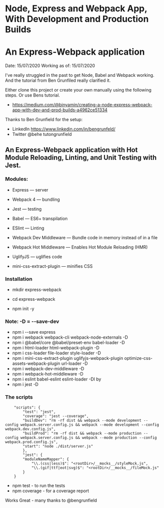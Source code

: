# Node, Express and Webpack App, With Development and Production Builds

# An Express-Webpack application

Date: 15/07/2020
Working as of: 15/07/2020

I've really struggled in the past to get Node, Babel and Webpack working. And
the tutorial from Ben Grunfiled really clarified it.

Either clone this project or create your own manually using the following steps.
Or use Bens tutorial. 
- https://medium.com/@binyamin/creating-a-node-express-webpack-app-with-dev-and-prod-builds-a4962ce51334

Thanks to Ben Grunfield for the setup: 
- LinkedIn https://www.linkedin.com/in/bengrunfeld/
- Twitter @behe tutongrunfield

## An Express-Webpack application with Hot Module Reloading, Linting, and Unit Testing with Jest.

### Modules: 
- Express — server
- Webpack 4 — bundling
- Jest — testing
- Babel — ES6+ transpilation
- ESlint — Linting

- Webpack Dev Middleware — Bundle code in memory instead of in a file
- Webpack Hot Middleware — Enables Hot Module Reloading (HMR)
- UglifyJS — uglifies code
- mini-css-extract-plugin — minifies CSS

### Installation

- mkdir express-webpack
- cd express-webpack

- npm init -y

### Note: -D = --save-dev

- npm i --save express
- npm i webpack webpack-cli webpack-node-externals -D 
- npm i @babel/core @babel/preset-env babel-loader -D
- npm i html-loader html-webpack-plugin -D
- npm i css-loader file-loader style-loader -D
- npm i mini-css-extract-plugin uglifyjs-webpack-plugin optimize-css-assets-webpack-plugin url-loader -D
- npm i webpack-dev-middleware -D
- npm i webpack-hot-middleware -D
- npm i eslint babel-eslint eslint-loader -Dl by
- npm i jest -D

### The scripts 

```
    "scripts": {
        "test": "jest",
        "coverage": "jest --coverage",
        "buildDev": "rm -rf dist && webpack --mode development --config webpack.server.config.js && webpack --mode development --config webpack.dev.config.js",
        "buildProd": "rm -rf dist && webpack --mode production --config webpack.server.config.js && webpack --mode production --config webpack.prod.config.js",
        "start": "node ./dist/server.js"
        },
        "jest": {
        "moduleNameMapper": {
            "\\.(css|less)$": "<rootDir>/__mocks__/styleMock.js",
            "\\.(gif|ttf|eot|svg)$": "<rootDir>/__mocks__/fileMock.js"
        }
    }
```

- npm test - to run the tests
- npm coverage - for a coverage report

Works Great - many thanks to @bengrunfield
